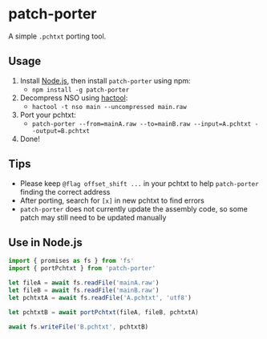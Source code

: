 # patch-porter

A simple `.pchtxt` porting tool.

## Usage

1. Install [Node.js](https://nodejs.org), then install `patch-porter` using npm:
    - `npm install -g patch-porter`
2. Decompress NSO using [hactool](https://github.com/SciresM/hactool):
    - `hactool -t nso main --uncompressed main.raw`
3. Port your pchtxt:
    - `patch-porter --from=mainA.raw --to=mainB.raw --input=A.pchtxt --output=B.pchtxt`
4. Done!

## Tips
- Please keep `@flag offset_shift ...` in your pchtxt to help `patch-porter` finding the correct address
- After porting, search for `[x]` in new pchtxt to find errors
- `patch-porter` does not currently update the assembly code, so some patch may still need to be updated manually

## Use in Node.js

```javascript
import { promises as fs } from 'fs'
import { portPchtxt } from 'patch-porter'

let fileA = await fs.readFile('mainA.raw')
let fileB = await fs.readFile('mainB.raw')
let pchtxtA = await fs.readFile('A.pchtxt', 'utf8')

let pchtxtB = await portPchtxt(fileA, fileB, pchtxtA)

await fs.writeFile('B.pchtxt', pchtxtB)
```
